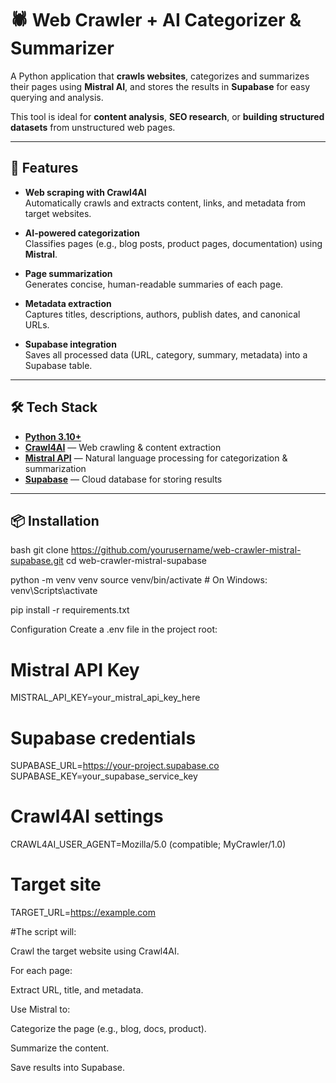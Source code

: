 # 🕷️ Web Crawler + AI Categorizer & Summarizer

A Python application that **crawls websites**, categorizes and summarizes their pages using **Mistral AI**, and stores the results in **Supabase** for easy querying and analysis.

This tool is ideal for **content analysis**, **SEO research**, or **building structured datasets** from unstructured web pages.

---

## 🚀 Features

- **Web scraping with Crawl4AI**  
  Automatically crawls and extracts content, links, and metadata from target websites.

- **AI-powered categorization**  
  Classifies pages (e.g., blog posts, product pages, documentation) using **Mistral**.

- **Page summarization**  
  Generates concise, human-readable summaries of each page.

- **Metadata extraction**  
  Captures titles, descriptions, authors, publish dates, and canonical URLs.

- **Supabase integration**  
  Saves all processed data (URL, category, summary, metadata) into a Supabase table.

---

## 🛠️ Tech Stack

- **[Python 3.10+](https://www.python.org/)**
- **[Crawl4AI](https://github.com/crawl4ai/crawl4ai)** — Web crawling & content extraction
- **[Mistral API](https://docs.mistral.ai/)** — Natural language processing for categorization & summarization
- **[Supabase](https://supabase.com/)** — Cloud database for storing results

---

## 📦 Installation

bash
git clone https://github.com/yourusername/web-crawler-mistral-supabase.git
cd web-crawler-mistral-supabase

python -m venv venv
source venv/bin/activate  # On Windows: venv\Scripts\activate

pip install -r requirements.txt


Configuration
Create a .env file in the project root:

# Mistral API Key
MISTRAL_API_KEY=your_mistral_api_key_here

# Supabase credentials
SUPABASE_URL=https://your-project.supabase.co
SUPABASE_KEY=your_supabase_service_key

# Crawl4AI settings
CRAWL4AI_USER_AGENT=Mozilla/5.0 (compatible; MyCrawler/1.0)

# Target site
TARGET_URL=https://example.com

#The script will:

Crawl the target website using Crawl4AI.

For each page:

Extract URL, title, and metadata.

Use Mistral to:

Categorize the page (e.g., blog, docs, product).

Summarize the content.

Save results into Supabase.

